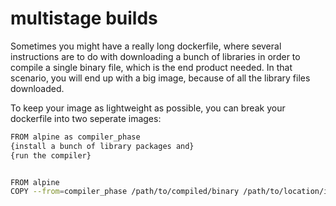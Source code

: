 # multistage builds

Sometimes you might have a really long dockerfile, where several instructions are to do with downloading a bunch of libraries in order to compile a single binary file, which is the end product needed. In that scenario, you will end up with a big image, because of all the library files downloaded. 

To keep your image as lightweight as possible, you can break your dockerfile into two seperate images:

```bash
FROM alpine as compiler_phase
{install a bunch of library packages and}
{run the compiler}


FROM alpine
COPY --from=compiler_phase /path/to/compiled/binary /path/to/location/in/this/image
```